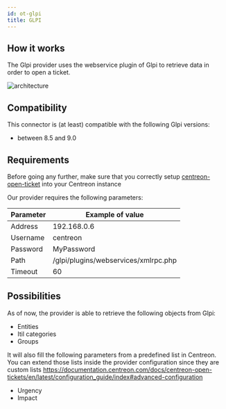 ```yaml
---
id: ot-glpi
title: GLPI
---
```


## How it works

The Glpi provider uses the webservice plugin of Glpi to retrieve data in order
to open a ticket.

![architecture](../../assets/integrations/open-tickets/ot-glpi-rest-api-architecture.png)

## Compatibility

This connector is (at least) compatible with the following Glpi versions:

  - between 8.5 and 9.0

## Requirements

Before going any further, make sure that you correctly setup
[centreon-open-ticket](/docs/20.04/alerts-notifications/ticketing/)
into your Centreon instance

Our provider requires the following parameters:

| Parameter | Example of value                     |
| --------- | ------------------------------------ |
| Address   | 192.168.0.6                          |
| Username  | centreon                             |
| Password  | MyPassword                           |
| Path      | /glpi/plugins/webservices/xmlrpc.php |
| Timeout   | 60                                   |

## Possibilities

As of now, the provider is able to retrieve the following objects from Glpi:

  - Entities
  - Itil categories
  - Groups

It will also fill the following parameters from a predefined list in Centreon.
You can extend those lists inside the provider configuration since they are
custom lists
<https://documentation.centreon.com/docs/centreon-open-tickets/en/latest/configuration_guide/index#advanced-configuration>

  - Urgency
  - Impact
